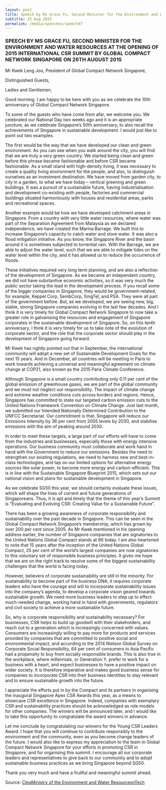 ```yaml
---
layout: post
title: Speech by Ms Grace Fu, Second Minister for the Environment and Water Resources at the opening of 2015 International CSR Summit by Global Compact Network Singapore on 26th August 2015
subtitle: 25 Aug 2015
permalink: /media/speeches/speech47
---
```


### SPEECH BY MS GRACE FU, SECOND MINISTER FOR THE ENVIRONMENT AND WATER RESOURCES AT THE OPENING OF 2015 INTERNATIONAL CSR SUMMIT BY GLOBAL COMPACT NETWORK SINGAPORE ON 26TH AUGUST 2015

Mr Kwek Leng Joo, President of Global Compact Network Singapore,

Distinguished Guests, 

Ladies and Gentlemen,

Good morning. I am happy to be here with you as we celebrate the 10th anniversary of Global Compact Network Singapore.

To some of the guests who have come from afar, we welcome you. We celebrated our National Day two weeks ago and it is an appropriate juncture, as we celebrate Singapore’s 50th anniversary, to also recall the achievements of Singapore in sustainable development. I would just like to point out two examples. 

The first would be the way that we have developed our clean and green environment. As you can see when you walk around the city, you will find that we are truly a very green country. We started being clean and green before this phrase became fashionable and before CSR became fashionable. As a small island with high-density living, it was necessary to create a quality living environment for the people, and also, to distinguish ourselves as an investment destination. We have moved from garden city, to city in a garden, to what we have today – vertical greening and green buildings. It was a pursuit of a sustainable future, having industrialisation and development co-existing with people, factories and commercial buildings situated harmoniously with houses and residential areas, parks and recreational spaces.

Another example would be how we have developed catchment areas in Singapore. From a country with very little water resources, where water was part of the Separation Agreement from Malaysia as we declared independence, we have created the Marina Barrage. We built this to increase Singapore’s capacity to catch water and store water. It was also a flood mitigation initiative.  As you know, the Singapore River and the basin around it is sometimes subjected to torrential rain. With the Barrage, we are able to adjust the water level, such that we are able to mitigate tides on the water level within the city, and it has allowed us to reduce the occurrence of floods.

These initiatives required very long term planning, and are also a reflection of the development of Singapore. As we became an independent country, we did not have substantive economic activities, so it was very much the public sector taking the lead in the development process. If you recall some of the bigger companies in Singapore, they would be government-related, for example, Keppel Corp, SembCorp, SingTel, and PSA. They were all part of the government before. But, as we developed, we are seeing new, big, stable, strong Singapore companies evolving in the last few decades. And I think it is very timely for Global Compact Network Singapore to now take a greater role in galvanising the resources and engagement of Singapore corporates in the sustainable development of Singapore. So, on this tenth anniversary, I think it is very timely for us to take note of the evolution of corporate sector, and the role that the corporate sector should play in the development of Singapore going forward.

Mr Kwek has rightly pointed out that in September, the international community will adopt a new set of Sustainable Development Goals for the next 15 years. And in December, all countries will be meeting in Paris to work towards achieving a universal and meaningful agreement on climate change at COP21, also known as the 2015 Paris Climate Conference.

Although Singapore is a small country contributing only 0.11 per cent of the global emission of greenhouse gases, we are part of the global community and we must not neglect our responsibility. The impact of climate change and extreme weather conditions cuts across borders and regions. Hence, Singapore has committed to state our targeted carbon emission cuts to the United Nations Framework Convention on Climate Change. Just last month, we submitted our Intended Nationally Determined Contribution to the UNFCC Secretariat. Our commitment is that, Singapore will reduce our Emissions Intensity by 36 per cent from 2005 levels by 2030, and stabilise emissions with the aim of peaking around 2030.

In order to meet these targets, a large part of our efforts will have to come from the industries and businesses, especially those with energy intensive operations. Our business community must collaborate and work hand in hand with the Government to reduce our emissions. Besides the need to strengthen our existing regulations, we need to harness new and best-in-class technologies, and tap on our limited options for alternative energy sources like solar power, to become more energy and carbon-efficient. This is in line with the Sustainable Singapore Blueprint 2015, which sets out our national vision and plans for sustainable development in Singapore.

As we celebrate SG50 this year, we should certainly evaluate these issues, which will shape the lives of current and future generations of Singaporeans. Thus, it is apt and timely that the theme of this year’s Summit is “Evaluating and Evolving CSR: Creating Value for a Sustainable Future”.

There has been a growing awareness of corporate responsibility and sustainability over the past decade in Singapore. This can be seen in the Global Compact Network Singapore’s membership, which has grown by over 200 per cent since 2005. As Mr Kwek mentioned in his opening address earlier, the number of Singapore companies that are signatories to the United Nations Global Compact stands at 66 today. I am also heartened to note that 15 years after the inception of the United Nations Global Compact, 25 per cent of the world’s largest companies are now signatories to this voluntary set of responsible business principles. It gives me hope that we are on the right track to resolve some of the biggest sustainability challenges that the world is facing today.

However, believers of corporate sustainability are still in the minority. For sustainability to become part of the business DNA, it requires corporate leaders who have the courage and will to incorporate sustainability issues into the company’s agenda, to develop a corporate vision geared towards sustainable growth. We need more business leaders to step up to effect much-needed change, working hand in hand with governments, regulators and civil society to achieve a more sustainable future.

So, why is corporate responsibility and sustainability necessary? For businesses, CSR helps to build up goodwill with their stakeholders, and reach out to a generation which is increasingly concerned with values. Consumers are increasingly willing to pay more for products and services provided by companies that are committed to positive social and environmental impact, and according to the 2014 Nielson Global Survey on Corporate Social Responsibility, 64 per cent of consumers in Asia Pacific had a propensity to buy from socially responsible brands. This is also true in the workplace, where millennials, or Generation Y, prefer to work for a business with a heart, and expect businesses to have a positive impact on wider society. It is therefore imperative and makes good business sense for companies to incorporate CSR into their business identities to stay relevant and to ensure sustainable growth into the future.

I appreciate the efforts put in by the Compact and its partners in organising the inaugural Singapore Apex CSR Awards this year, as a means to showcase CSR excellence in Singapore. Indeed, companies with exemplary CSR and sustainability practices should be acknowledged as role models for other companies. The winners will be announced later, and I would like to take this opportunity to congratulate the award winners in advance.

Let me conclude by congratulating our winners for the Young CSR Leaders Award. I hope that you will continue to contribute responsibly to the environment and the community, even as you become change leaders of the future. I would also like to express my appreciation to the team in Global Compact Network Singapore for your efforts in promoting CSR in Singapore, and for organising this summit. I encourage all our corporate leaders and representatives to give back to our community and to adopt sustainable business practices as we bring Singapore beyond SG50.

Thank you very much and have a fruitful and meaningful summit ahead.

Source: [<a href="https://www.mewr.gov.sg/news/speech-by-ms-grace-fu--second-minister-for-the-environment-and-water-resources-at-the-opening-of-2015-international-csr-summit-by-global-compact-network-singapore-on-26th-august-2015-at-suntec-singapore-convention-and-exhibition-centre" target="_blank">CleaMinistry of the Environment and Water ResourcesnTech</a>](https://www.mewr.gov.sg/news/speech-by-ms-grace-fu--second-minister-for-the-environment-and-water-resources-at-the-opening-of-2015-international-csr-summit-by-global-compact-network-singapore-on-26th-august-2015-at-suntec-singapore-convention-and-exhibition-centre)